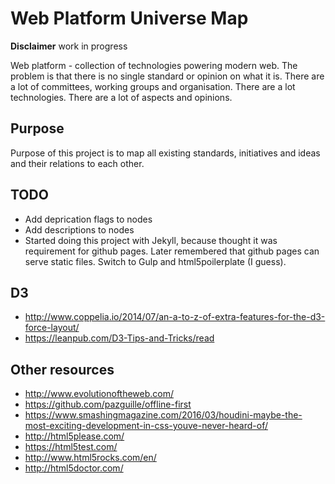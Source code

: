 # Web Platform Universe Map

**Disclaimer** work in progress

Web platform - collection of technologies powering modern web. The problem is that there is no single standard or opinion on what it is. There are a lot of committees, working groups and organisation. There are a lot technologies. There are a lot of aspects and opinions.

## Purpose

Purpose of this project is to map all existing standards, initiatives and ideas and their relations to each other.

## TODO

- Add deprication flags to nodes
- Add descriptions to nodes
- Started doing this project with Jekyll, because thought it was requirement for github pages. Later remembered that github pages can serve static files. Switch to Gulp and html5poilerplate (I guess).

## D3

- http://www.coppelia.io/2014/07/an-a-to-z-of-extra-features-for-the-d3-force-layout/
- https://leanpub.com/D3-Tips-and-Tricks/read

## Other resources

- http://www.evolutionoftheweb.com/
- https://github.com/pazguille/offline-first
- https://www.smashingmagazine.com/2016/03/houdini-maybe-the-most-exciting-development-in-css-youve-never-heard-of/
- http://html5please.com/
- https://html5test.com/
- http://www.html5rocks.com/en/
- http://html5doctor.com/
